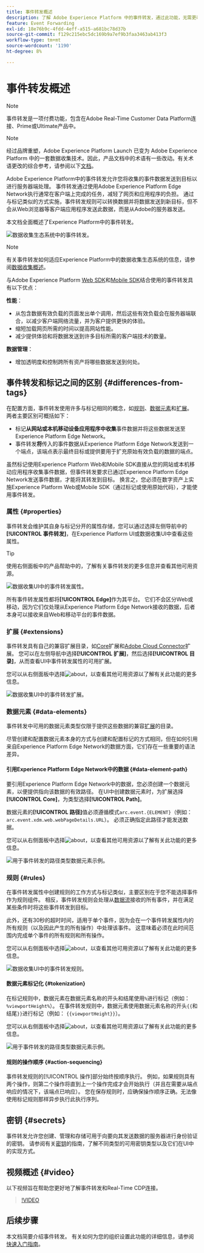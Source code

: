 ```yaml
---
title: 事件转发概述
description: 了解 Adobe Experience Platform 中的事件转发，通过此功能，无需更改您的标记实施，即可使用 Experience Platform Edge Network 执行任务。
feature: Event Forwarding
exl-id: 18e76b9c-4fdd-4eff-a515-a681bc78d37b
source-git-commit: f129c215ebc5dc169b9a7ef9b3faa3463ab413f3
workflow-type: tm+mt
source-wordcount: '1190'
ht-degree: 8%

---
```


# 事件转发概述

>[!NOTE]
>
>事件转发是一项付费功能，包含在Adobe Real-Time Customer Data Platform连接、Prime或Ultimate产品中。

>[!NOTE]
>
>经过品牌重塑，Adobe Experience Platform Launch 已变为 Adobe Experience Platform 中的一套数据收集技术。因此，产品文档中的术语有一些改动。有关术语更改的综合参考，请参阅以下[文档](../../term-updates.md)。

Adobe Experience Platform中的事件转发允许您将收集的事件数据发送到目标以进行服务器端处理。 事件转发通过使用Adobe Experience Platform Edge Network执行通常在客户端上完成的任务，减轻了网页和应用程序的负担。 通过与标记类似的方式实施，事件转发规则可以转换数据并将数据发送到新目标，但不会从Web浏览器等客户端应用程序发送此数据，而是从Adobe的服务器发送。

本文档全面概述了Experience Platform中的事件转发。

![数据收集生态系统中的事件转发。](../../../collection/images/home/event-forwarding.png)

>[!NOTE]
>
>有关事件转发如何适应Experience Platform中的数据收集生态系统的信息，请参阅[数据收集概述](../../../collection/home.md)。

与Adobe Experience Platform [Web SDK](/help/web-sdk/home.md)和[Mobile SDK](https://experienceleague.adobe.com/docs/platform-learn/data-collection/mobile-sdk/overview.html?lang=zh-Hans)结合使用的事件转发具有以下优点：

**性能**：

* 从包含数据有效负载的页面发出单个调用，然后这些有效负载会在服务器端联合，以减少客户端网络流量，并为客户提供更快的体验。
* 缩短加载网页所需的时间以提高网站性能。
* 减少提供体验和将数据发送到许多目标所需的客户端技术的数量。

**数据管理**：

* 增加透明度和控制跨所有资产将哪些数据发送到何处。

## 事件转发和标记之间的区别 {#differences-from-tags}

在配置方面，事件转发使用许多与标记相同的概念，如[规则](../managing-resources/rules.md)、[数据元素](../managing-resources/data-elements.md)和[扩展](../managing-resources/extensions/overview.md)。 两者主要区别可概括如下：

* 标记&#x200B;**从网站或本机移动设备应用程序中收集**&#x200B;事件数据并将这些数据发送至Experience Platform Edge Network。
* 事件转发&#x200B;**将**&#x200B;传入的事件数据从Experience Platform Edge Network发送到一个端点，该端点表示最终目标或提供要用于扩充原始有效负载的数据的端点。

虽然标记使用Experience Platform Web和Mobile SDK直接从您的网站或本机移动应用程序收集事件数据，但事件转发要求已通过Experience Platform Edge Network发送事件数据，才能将其转发到目标。 换言之，您必须在数字资产上实施Experience Platform Web或Mobile SDK（通过标记或使用原始代码），才能使用事件转发。

### 属性 {#properties}

事件转发会维护其自身与标记分开的属性存储，您可以通过选择左侧导航中的&#x200B;**[!UICONTROL 事件转发]**，在Experience Platform UI或数据收集UI中查看这些属性。

>[!TIP]
>
>使用右侧面板中的产品帮助中的，了解有关事件转发的更多信息并查看其他可用资源。

![数据收集UI中的事件转发属性。](../../images/ui/event-forwarding/overview/properties.png)

所有事件转发属性都将&#x200B;**[!UICONTROL Edge]**&#x200B;作为其平台。 它们不会区分Web或移动，因为它们仅处理从Experience Platform Edge Network接收的数据，后者本身可以接收来自Web和移动平台的事件数据。

### 扩展 {#extensions}

事件转发具有自己的兼容扩展目录，如[Core](../../extensions/server/core/overview.md)扩展和[Adobe Cloud Connector](../../extensions/server/cloud-connector/overview.md)扩展。 您可以在左侧导航中选择&#x200B;**[!UICONTROL 扩展]**，然后选择&#x200B;**[!UICONTROL 目录]**，从而查看UI中事件转发属性的可用扩展。

您可以从右侧面板中选择![about](../../images/ui/event-forwarding/overview/about.png)，以查看其他可用资源以了解有关此功能的更多信息。

![数据收集UI中的事件转发扩展。](../../images/ui/event-forwarding/overview/extensions.png)

### 数据元素 {#data-elements}

事件转发中可用的数据元素类型仅限于提供这些数据的兼容[扩展](#extensions)的目录。

尽管创建和配置数据元素本身的方式与创建和配置标记的方式相同，但在如何引用来自Experience Platform Edge Network的数据方面，它们存在一些重要的语法差异。

#### 引用Experience Platform Edge Network中的数据 {#data-element-path}

要引用Experience Platform Edge Network中的数据，您必须创建一个数据元素，以便提供指向该数据的有效路径。 在UI中创建数据元素时，为扩展选择&#x200B;**[!UICONTROL Core]**，为类型选择&#x200B;**[!UICONTROL Path]**。

数据元素的&#x200B;**[!UICONTROL 路径]**&#x200B;值必须遵循模式`arc.event.{ELEMENT}`（例如： `arc.event.xdm.web.webPageDetails.URL`）。 必须正确指定此路径才能发送数据。

您可以从右侧面板中选择![about](../../images/ui/event-forwarding/overview/about.png)，以查看其他可用资源以了解有关此功能的更多信息。

![用于事件转发的路径类型数据元素示例。](../../images/ui/event-forwarding/overview/data-reference.png)

### 规则 {#rules}

在事件转发属性中创建规则的工作方式与标记类似，主要区别在于您不能选择事件作为规则组件。 相反，事件转发规则会处理从[数据流](../../../datastreams/overview.md)接收的所有事件，并在满足某些条件时将这些事件转发到目标。

此外，还有30秒的超时时间，适用于单个事件，因为会在一个事件转发属性内的所有规则（以及因此产生的所有操作）中处理该事件。 这意味着必须在此时间范围内完成单个事件的所有规则和所有操作。

您可以从右侧面板中选择![about](../../images/ui/event-forwarding/overview/about.png)，以查看其他可用资源以了解有关此功能的更多信息。

![数据收集UI中的事件转发规则。](../../images/ui/event-forwarding/overview/rules.png)

#### 数据元素标记化 {#tokenization}

在标记规则中，数据元素在数据元素名称的开头和结尾使用`%`进行标记（例如： `%viewportHeight%`）。 在事件转发规则中，数据元素使用数据元素名称的开头`{{`和结尾`}}`进行标记（例如： `{{viewportHeight}}`）。

您可以从右侧面板中选择![about](../../images/ui/event-forwarding/overview/about.png)，以查看其他可用资源以了解有关此功能的更多信息。

![用于事件转发的路径类型数据元素示例。](../../images/ui/event-forwarding/overview/tokenization.png)

#### 规则的操作顺序 {#action-sequencing}

事件转发规则的[!UICONTROL 操作]部分始终按顺序执行。 例如，如果规则具有两个操作，则第二个操作将直到上一个操作完成才会开始执行（并且在需要从端点响应的情况下，该端点已响应）。 您在保存规则时，应确保操作顺序正确。无法像使用标记规则那样异步执行此执行序列。

## 密钥 {#secrets}

事件转发允许您创建、管理和存储可用于向要向其发送数据的服务器进行身份验证的密钥。 请参阅有关[密钥](./secrets.md)的指南，了解不同类型的可用密钥类型以及它们在UI中的实现方式。

## 视频概述 {#video}

以下视频旨在帮助您更好地了解事件转发和Real-Time CDP连接。

>[!VIDEO](https://video.tv.adobe.com/v/3429308)

## 后续步骤

本文档简要介绍事件转发。 有关如何为您的组织设置此功能的详细信息，请参阅[快速入门指南](./getting-started.md)。
